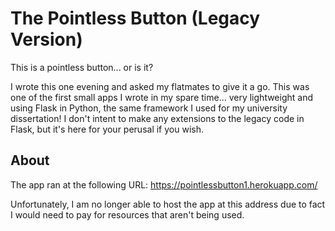 # The Pointless Button (Legacy Version)

This is a pointless button... or is it?

I wrote this one evening and asked my flatmates to give it a go. This was one of the first small apps I wrote in my spare time... very lightweight and using Flask in Python, the same framework I used for my university dissertation! I don't intent to make any extensions to the legacy code in Flask, but it's here for your perusal if you wish. 

## About
The app ran at the following URL: https://pointlessbutton1.herokuapp.com/

Unfortunately, I am no longer able to host the app at this address due to fact I would need to pay for resources that aren't being used. 
